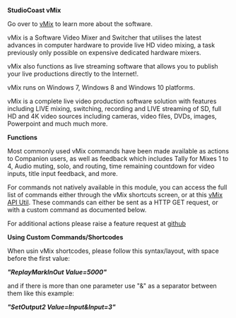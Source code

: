 **StudioCoast vMix**

Go over to [vMix](https://www.vmix.com/) to learn more about the software.

vMix is a Software Video Mixer and Switcher that utilises the latest advances in computer hardware to provide live HD video mixing, a task previously only possible on expensive dedicated hardware mixers.

vMix also functions as live streaming software that allows you to publish your live productions directly to the Internet!.

vMix runs on Windows 7, Windows 8 and Windows 10 platforms.

vMix is a complete live video production software solution with features including LIVE mixing, switching, recording and LIVE streaming of SD, full HD and 4K video sources including cameras, video files, DVDs, images, Powerpoint and much much more.

**Functions**

Most commonly used vMix commands have been made available as actions to Companion users, as well as feedback which includes Tally for Mixes 1 to 4, Audio muting, solo, and routing, time remaining countdown for video inputs, title input feedback, and more.

For commands not natively available in this module, you can access the full list of commands either through the vMix shortcuts screen, or at this [vMix API Util](https://util.dist.dev/vmixapi). These commands can either be sent as a HTTP GET request, or with a custom command as documented below.

For additional actions please raise a feature request at [github](https://github.com/bitfocus/companion-module-studiocoast-vmix)


**Using Custom Commands/Shortcodes**

When usin vMix shortcodes, please follow this syntax/layout, with space before the first value:

***"ReplayMarkInOut Value=5000"***

and if there is more than one parameter use "&" as a separator between them like this example:

***"SetOutput2 Value=Input&Input=3"***
